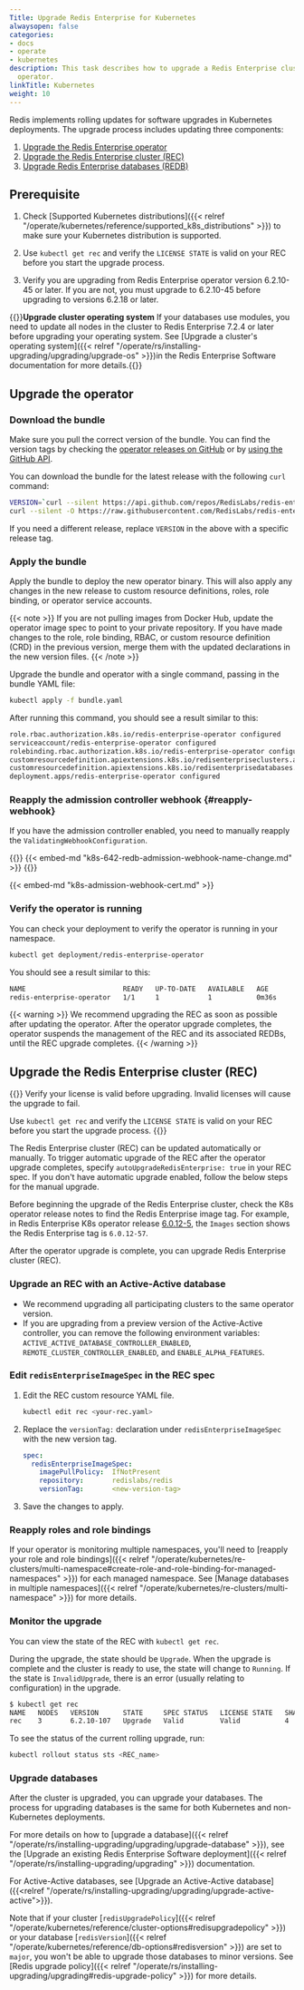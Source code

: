 ```yaml
---
Title: Upgrade Redis Enterprise for Kubernetes
alwaysopen: false
categories:
- docs
- operate
- kubernetes
description: This task describes how to upgrade a Redis Enterprise cluster via the
  operator.
linkTitle: Kubernetes
weight: 10
---
```


Redis implements rolling updates for software upgrades in Kubernetes deployments. The upgrade process includes updating three components:

  1. [Upgrade the Redis Enterprise operator](#upgrade-the-operator)
  2. [Upgrade the Redis Enterprise cluster (REC)](#upgrade-the-redis-enterprise-cluster-rec)
  3. [Upgrade Redis Enterprise databases (REDB)](#upgrade-databases)

## Prerequisite

1. Check [Supported Kubernetes distributions]({{< relref "/operate/kubernetes/reference/supported_k8s_distributions" >}}) to make sure your Kubernetes distribution is supported.

2. Use `kubectl get rec` and verify the `LICENSE STATE` is valid on your REC before you start the upgrade process.

3. Verify you are upgrading from Redis Enterprise operator version 6.2.10-45 or later. If you are not, you must upgrade to 6.2.10-45 before upgrading to versions 6.2.18 or later.

{{<warning>}}**Upgrade cluster operating system** If your databases use modules, you need to update all nodes in the cluster to Redis Enterprise 7.2.4 or later before upgrading your operating system. See [Upgrade a cluster's operating system]({{< relref "/operate/rs/installing-upgrading/upgrading/upgrade-os" >}})in the Redis Enterprise Software documentation for more details.{{</warning>}}

## Upgrade the operator

### Download the bundle

Make sure you pull the correct version of the bundle. You can find the version tags
by checking the [operator releases on GitHub](https://github.com/RedisLabs/redis-enterprise-k8s-docs/releases)
or by [using the GitHub API](https://docs.github.com/en/rest/reference/repos#releases).

You can download the bundle for the latest release with the following `curl` command:

```sh
VERSION=`curl --silent https://api.github.com/repos/RedisLabs/redis-enterprise-k8s-docs/releases/latest | grep tag_name | awk -F'"' '{print $4}'`
curl --silent -O https://raw.githubusercontent.com/RedisLabs/redis-enterprise-k8s-docs/$VERSION/bundle.yaml
```

If you need a different release, replace `VERSION` in the above with a specific release tag.

### Apply the bundle

Apply the bundle to deploy the new operator binary. This will also apply any changes in the new release to custom resource definitions, roles, role binding, or operator service accounts.

{{< note >}}
If you are not pulling images from Docker Hub, update the operator image spec to point to your private repository.
If you have made changes to the role, role binding, RBAC, or custom resource definition (CRD) in the previous version, merge them with the updated declarations in the new version files.
{{< /note >}}

Upgrade the bundle and operator with a single command, passing in the bundle YAML file:

```sh
kubectl apply -f bundle.yaml
```

After running this command, you should see a result similar to this:

```sh
role.rbac.authorization.k8s.io/redis-enterprise-operator configured
serviceaccount/redis-enterprise-operator configured
rolebinding.rbac.authorization.k8s.io/redis-enterprise-operator configured
customresourcedefinition.apiextensions.k8s.io/redisenterpriseclusters.app.redislabs.com configured
customresourcedefinition.apiextensions.k8s.io/redisenterprisedatabases.app.redislabs.com configured
deployment.apps/redis-enterprise-operator configured
```

### Reapply the admission controller webhook {#reapply-webhook}

If you have the admission controller enabled, you need to manually reapply the `ValidatingWebhookConfiguration`.

{{<note>}}
{{< embed-md "k8s-642-redb-admission-webhook-name-change.md" >}}
{{</note>}}

{{< embed-md "k8s-admission-webhook-cert.md"  >}}

### Verify the operator is running

You can check your deployment to verify the operator is running in your namespace.

```sh
kubectl get deployment/redis-enterprise-operator
```

You should see a result similar to this:

```sh
NAME                        READY   UP-TO-DATE   AVAILABLE   AGE
redis-enterprise-operator   1/1     1            1           0m36s
```

{{< warning >}}
 We recommend upgrading the REC as soon as possible after updating the operator. After the operator upgrade completes, the operator suspends the management of the REC and its associated REDBs, until the REC upgrade completes.
 {{< /warning >}}

## Upgrade the Redis Enterprise cluster (REC)

{{<warning>}}
Verify your license is valid before upgrading. Invalid licenses will cause the upgrade to fail.

Use `kubectl get rec` and verify the `LICENSE STATE` is valid on your REC before you start the upgrade process.
{{</warning>}}

The Redis Enterprise cluster (REC) can be updated automatically or manually. To trigger automatic upgrade of the REC after the operator upgrade completes, specify `autoUpgradeRedisEnterprise: true` in your REC spec. If you don't have automatic upgrade enabled, follow the below steps for the manual upgrade.

Before beginning the upgrade of the Redis Enterprise cluster, check the K8s operator release notes to find the Redis Enterprise image tag. For example, in Redis Enterprise K8s operator release [6.0.12-5](https://github.com/RedisLabs/redis-enterprise-k8s-docs/releases/tag/v6.0.12-5), the `Images` section shows the Redis Enterprise tag is `6.0.12-57`.

After the operator upgrade is complete, you can upgrade Redis Enterprise cluster (REC).

### Upgrade an REC with an Active-Active database

- We recommend upgrading all participating clusters to the same operator version. 
- If you are upgrading from a preview version of the Active-Active controller, you can remove the following environment variables: `ACTIVE_ACTIVE_DATABASE_CONTROLLER_ENABLED`, `REMOTE_CLUSTER_CONTROLLER_ENABLED`, and `ENABLE_ALPHA_FEATURES`.

### Edit `redisEnterpriseImageSpec` in the REC spec

1. Edit the REC custom resource YAML file.

    ```sh
    kubectl edit rec <your-rec.yaml>
    ```

1. Replace the `versionTag:` declaration under `redisEnterpriseImageSpec` with the new version tag.

    ```YAML
    spec:
      redisEnterpriseImageSpec:
        imagePullPolicy:  IfNotPresent
        repository:       redislabs/redis
        versionTag:       <new-version-tag>
    ```

1. Save the changes to apply.

### Reapply roles and role bindings

If your operator is monitoring multiple namespaces, you'll need to [reapply your role and role bindings]({{< relref "/operate/kubernetes/re-clusters/multi-namespace#create-role-and-role-binding-for-managed-namespaces" >}}) for each managed namespace. See [Manage databases in multiple namespaces]({{< relref "/operate/kubernetes/re-clusters/multi-namespace" >}}) for more details.

### Monitor the upgrade

You can view the state of the REC with `kubectl get rec`.

  During the upgrade, the state should be `Upgrade`.
  When the upgrade is complete and the cluster is ready to use, the state will change to `Running`.
  If the state is `InvalidUpgrade`, there is an error (usually relating to configuration) in the upgrade.

```sh
$ kubectl get rec
NAME   NODES   VERSION      STATE     SPEC STATUS   LICENSE STATE   SHARDS LIMIT   LICENSE EXPIRATION DATE   AGE
rec    3       6.2.10-107   Upgrade   Valid         Valid           4              2022-07-16T13:59:00Z      92m
```

To see the status of the current rolling upgrade, run:

```sh
kubectl rollout status sts <REC_name>
```

### Upgrade databases

After the cluster is upgraded, you can upgrade your databases. The process for upgrading databases is the same for both Kubernetes and non-Kubernetes deployments.

For more details on how to [upgrade a database]({{< relref "/operate/rs/installing-upgrading/upgrading/upgrade-database" >}}), see the [Upgrade an existing Redis Enterprise Software deployment]({{< relref "/operate/rs/installing-upgrading/upgrading" >}}) documentation.

For Active-Active databases, see [Upgrade an Active-Active database]({{<relref "/operate/rs/installing-upgrading/upgrading/upgrade-active-active">}}).

Note that if your cluster [`redisUpgradePolicy`]({{< relref "/operate/kubernetes/reference/cluster-options#redisupgradepolicy" >}}) or your database [`redisVersion`]({{< relref "/operate/kubernetes/reference/db-options#redisversion" >}}) are set to `major`, you won't be able to upgrade those databases to minor versions. See [Redis upgrade policy]({{< relref "/operate/rs/installing-upgrading/upgrading#redis-upgrade-policy" >}}) for more details.

